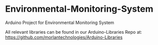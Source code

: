 # Environmental-Monitoring-System
Arduino Project for Environmental Monitoring System

All relevant libraries can be found in our Arduino-Libraries Repo at:
https://github.com/morlantechnologies/Arduino-Libraries